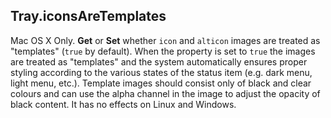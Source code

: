 ## Tray.iconsAreTemplates

Mac OS X Only. **Get** or **Set** whether `icon` and `alticon` images are treated as "templates" (`true` by default). When the property is set to `true` the images are treated as "templates" and the system automatically ensures proper styling according to the various states of the status item (e.g. dark menu, light menu, etc.). Template images should consist only of black and clear colours and can use the alpha channel in the image to adjust the opacity of black content. It has no effects on Linux and Windows.